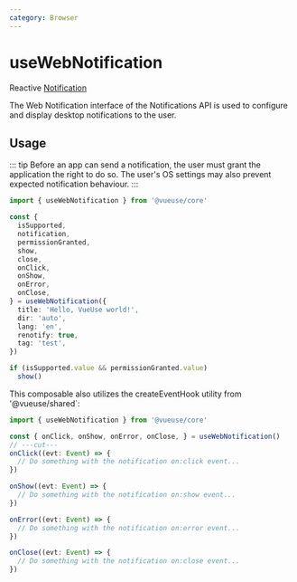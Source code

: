 ```yaml
---
category: Browser
---
```


# useWebNotification

Reactive [Notification](https://developer.mozilla.org/en-US/docs/Web/API/notification)

The Web Notification interface of the Notifications API is used to configure and display desktop notifications to the user.

## Usage

::: tip
Before an app can send a notification, the user must grant the application the right to do so. The user's OS settings may also prevent expected notification behaviour.
:::

```ts
import { useWebNotification } from '@vueuse/core'

const {
  isSupported,
  notification,
  permissionGranted,
  show,
  close,
  onClick,
  onShow,
  onError,
  onClose,
} = useWebNotification({
  title: 'Hello, VueUse world!',
  dir: 'auto',
  lang: 'en',
  renotify: true,
  tag: 'test',
})

if (isSupported.value && permissionGranted.value)
  show()
```

This composable also utilizes the createEventHook utility from '@vueuse/shared`:

```ts
import { useWebNotification } from '@vueuse/core'

const { onClick, onShow, onError, onClose, } = useWebNotification()
// ---cut---
onClick((evt: Event) => {
  // Do something with the notification on:click event...
})

onShow((evt: Event) => {
  // Do something with the notification on:show event...
})

onError((evt: Event) => {
  // Do something with the notification on:error event...
})

onClose((evt: Event) => {
  // Do something with the notification on:close event...
})
```
